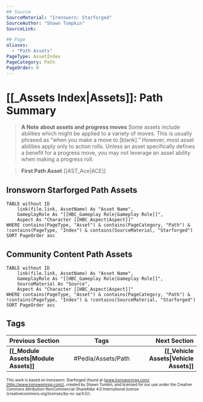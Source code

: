 ```yaml
---
## Source
SourceMaterial: "Ironsworn: Starforged"
SourceAuthor: "Shawn Tompkin"
SourceLink: 

## Page
aliases:
  - "Path Assets"
PageType: AssetIndex
PageCategory: Path
PageOrder: 0
---
```

# [[_Assets Index|Assets]]: Path Summary
> **A Note about assets and progress moves**
> Some assets include abilities which might be applied to a variety of moves. This is usually phrased as “when you make a move to [blank].” However, most asset abilities apply only to action rolls. Unless an asset specifically defines a benefit for a progress move, you may not leverage an asset ability when making a progress roll.

> **First Path Asset**
> [[AST_Ace|ACE]]

## Ironsworn Starforged Path Assets
```dataview
TABLE without ID
	link(file.link, AssetName) As "Asset Name",
	GameplayRole As "[[HBC_Gameplay Role|Gameplay Role]]",
	Aspect As "Character [[HBC_Aspect|Aspect]]"
WHERE contains(PageType, "Asset") & contains(PageCategory, "Path") & !contains(PageType, "Index") & contains(SourceMaterial, "Starforged")
SORT PageOrder asc
```

## Community Content Path Assets
```dataview
TABLE without ID
	link(file.link, AssetName) As "Asset Name",
	GameplayRole As "[[HBC_Gameplay Role|Gameplay Role]]",
	SourceMaterial As "Source",
	Aspect As "Character [[HBC_Aspect|Aspect]]"
WHERE contains(PageType, "Asset") & contains(PageCategory, "Path") & !contains(PageType, "Index") & !contains(SourceMaterial, "Starforged")
SORT PageOrder asc
```

## Tags
| Previous Section | Tags | Next Section |
|:--- |:---:| ---:|
| **[[_Module Assets\|Module Assets]]** | #Pedia/Assets/Path | **[[_Vehicle Assets\|Vehicle Assets]]** |

<font size=-2>This work is based on Ironsworn: Starforged (found at [www.ironswornrpg.com](http://www.ironswornrpg.com)), created by Shawn Tomkin, and licensed for our use under the Creative Commons Attribution-NonCommercial-ShareAlike 4.0 International license  (creativecommons.org/licenses/by-nc-sa/4.0/).</font>